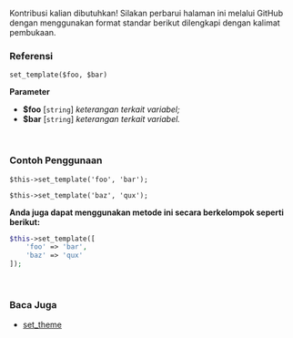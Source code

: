Kontribusi kalian dibutuhkan!
Silakan perbarui halaman ini melalui GitHub dengan menggunakan format standar berikut dilengkapi dengan kalimat pembukaan.

### Referensi
`set_template($foo, $bar)`

**Parameter**
* **$foo** [`string`] *keterangan terkait variabel;*
* **$bar** [`string`] *keterangan terkait variabel.*

&nbsp;

### Contoh Penggunaan
`$this->set_template('foo', 'bar');`

`$this->set_template('baz', 'qux');`

**Anda juga dapat menggunakan metode ini secara berkelompok seperti berikut:**
```php
$this->set_template([
    'foo' => 'bar',
    'baz' => 'qux'
]);
```

&nbsp;

### Baca Juga
* [set_theme](./set_theme)
